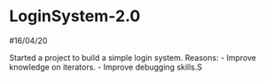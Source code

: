 # LoginSystem-2.0
#16/04/20

Started a project to build a simple login system.
  Reasons:
    - Improve knowledge on iterators.
    - Improve debugging skills.S
